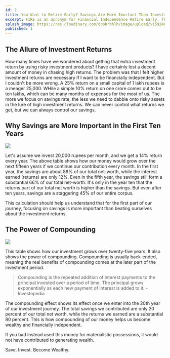```yaml
---
id: 2
title: You Want to Retire Early? Savings Are More Imortant Than Investment Returns
excerpt: FIRE is an acronym for Financial Independence Retire Early. The goal is to save enough money to retire early around the age of 35-45 rather than the traditional age of 55-65.
splash_image: https://res.cloudinary.com/doohrbhlh/image/upload/v1592485809/virajkhatavkar.com/1-understanding-the-fire-movement-1.jpg
published: 1
---
```



## The Allure of Investment Returns

How many times have we wondered about getting that extra investment return by using risky investment products? I have certainly lost a decent amount of money in chasing high returns. The problem was that I felt higher investment returns are necessary if I want to be financially independent. But I couldn't be more wrong. A 25% return on a small capital of 1 lakh rupees is a meager 25,000. WHile a simple 10% return on one crore comes out to be ten lakhs, which can be many months of expenses for the most of us. The more we focus on savings rate, the less we need to dabble onto risky assets in the lure of high investment returns. We can never control what returns we get, but we can always control our savings.

## Why Savings are More Important in the First Ten Years

![](https://res.cloudinary.com/doohrbhlh/image/upload/v1592659992/virajkhatavkar.com/2-you-want-to-retire-early-savings-are-more-important-than-investment-returns-1.png)

Let's assume we invest 20,000 rupees per month, and we get a 14% return every year. The above table shows how our money would grow over the next fifteen years if we continue our contribution every month. In the first year, the savings are about 88% of our total net-worth, while the interest earned (returns) are only 12%. Even in the fifth year, the savings still form a substantial 66% of our total net-worth. It's only in the year ten that the returns part of our total net worth is higher than the savings. But even after ten years, savings are a staggering 45% of our entire corpus.

This calculation should help us understand that for the first part of our journey, focusing on savings is more important than beating ourselves about the investment returns.


## The Power of Compounding

![](https://res.cloudinary.com/doohrbhlh/image/upload/v1592662130/virajkhatavkar.com/2-you-want-to-retire-early-savings-are-more-important-than-investment-returns-2.png)

This table shows how our investment grows over twenty-five years. It also shows the power of compounding. Compounding is usually back-ended, meaning the real benefits of compounding comes at the later part of the investment period.

> Compounding is the repeated addition of interest payments to the principal invested over a period of time. The principal grows exponentially as each new payment of interest is added to it. - Investopedia

The compounding effect shows its effect once we enter into the 20th year of our investment journey. The total savings we contributed are only 20 percent of our total net worth, while the returns we earned are a substantial 80 percent. This is how compounding of our money helps us become wealthy and financially independent.

If you had instead used this money for materialistic possessions, it would not have contributed to generating wealth.

Save. Invest. Become Wealthy.